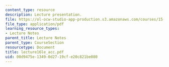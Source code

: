 ```yaml
---
content_type: resource
description: Lecture presentation.
file: https://ol-ocw-studio-app-production.s3.amazonaws.com/courses/15-501-introduction-to-financial-and-managerial-accounting-spring-2004/00d9475e13490d2719cfe20c821be080_lecture16le_acc.pdf
file_type: application/pdf
learning_resource_types:
- Lecture Notes
parent_title: Lecture Notes
parent_type: CourseSection
resourcetype: Document
title: lecture16le_acc.pdf
uid: 00d9475e-1349-0d27-19cf-e20c821be080
---
```

